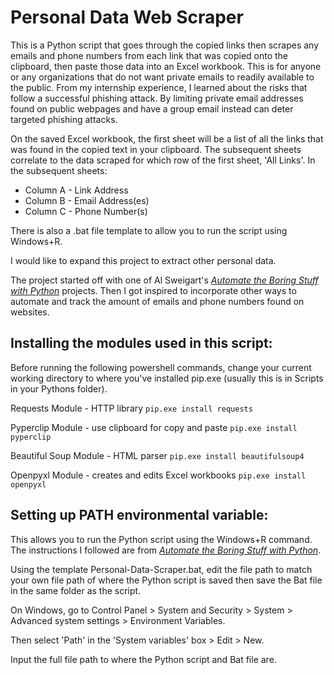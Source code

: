 # Personal Data Web Scraper

This is a Python script that goes through the copied links then scrapes any emails and phone numbers from each link that was copied onto the clipboard, then paste those data into an Excel workbook. This is for anyone or any organizations that do not want private emails to readily available to the public. From my internship experience, I learned about the risks that follow a successful phishing attack. By limiting private email addresses found on public webpages and have a group email instead can deter targeted phishing attacks.

On the saved Excel workbook, the first sheet will be a list of all the links that was found in the copied text in your clipboard. The subsequent sheets correlate to the data scraped for which row of the first sheet, 'All Links'. In the subsequent sheets:
- Column A - Link Address
- Column B - Email Address(es)
- Column C - Phone Number(s)

There is also a .bat file template to allow you to run the script using Windows+R.

I would like to expand this project to extract other personal data.

The project started off with one of Al Sweigart's [*Automate the Boring Stuff with Python*](https://automatetheboringstuff.com/2e/chapter7/) projects. Then I got inspired to incorporate other ways to automate and track the amount of emails and phone numbers found on websites. 

## Installing the modules used in this script:

Before running the following powershell commands, change your current working directory to where you've installed pip.exe (usually this is in Scripts in your Pythons folder).

Requests Module - HTTP library
  `pip.exe install requests`

Pyperclip Module - use clipboard for copy and paste
   `pip.exe install pyperclip`

Beautiful Soup Module - HTML parser
   `pip.exe install beautifulsoup4`

Openpyxl Module - creates and edits Excel workbooks
   `pip.exe install openpyxl`

## Setting up PATH environmental variable:

This allows you to run the Python script using the Windows+R command. The instructions I followed are from [*Automate the Boring Stuff with Python*](https://automatetheboringstuff.com/2e/appendixb/).

Using the template Personal-Data-Scraper.bat, edit the file path to match your own file path of where the Python script is saved then save the Bat file in the same folder as the script.

On Windows, go to Control Panel > System and Security > System > Advanced system settings > Environment Variables.

Then select 'Path' in the 'System variables' box > Edit > New.

Input the full file path to where the Python script and Bat file are.
